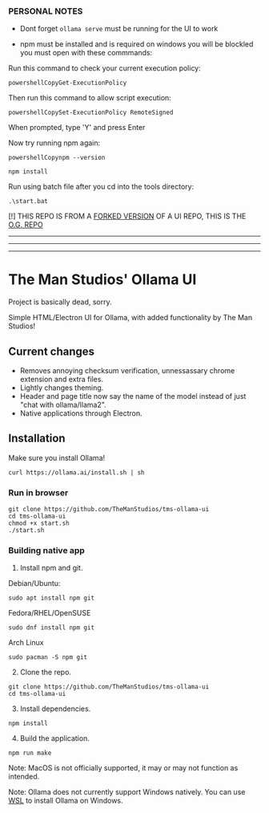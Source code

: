 
### PERSONAL NOTES

* Dont forget ```ollama serve``` must be running for the UI to work

* npm must be installed and is required on windows you will be blockled you must open with these commmands:

Run this command to check your current execution policy:

```powershellCopyGet-ExecutionPolicy```

Then run this command to allow script execution:

```powershellCopySet-ExecutionPolicy RemoteSigned```

When prompted, type 'Y' and press Enter

Now try running npm again:

```powershellCopynpm --version```

```npm install```

Run using batch file after you cd into the tools directory:

```.\start.bat```


[!] THIS REPO IS FROM A [FORKED VERSION](https://github.com/TheManStudios/tms-ollama-ui/tree/main) OF A UI REPO, THIS IS THE [O.G. REPO](https://github.com/ollama-ui/ollama-ui)



***
***
***





# The Man Studios' Ollama UI

Project is basically dead, sorry.

Simple HTML/Electron UI for Ollama, with added functionality by The Man Studios!


## Current changes
* Removes annoying checksum verification, unnessassary chrome extension and extra files.
* Lightly changes theming.
* Header and page title now say the name of the model instead of just "chat with ollama/llama2".
* Native applications through Electron.

## Installation
Make sure you install Ollama!
```
curl https://ollama.ai/install.sh | sh
```
### Run in browser
```
git clone https://github.com/TheManStudios/tms-ollama-ui
cd tms-ollama-ui
chmod +x start.sh
./start.sh
```

### Building native app
1. Install npm and git.

Debian/Ubuntu:
```
sudo apt install npm git 
```
Fedora/RHEL/OpenSUSE
```
sudo dnf install npm git 
```
Arch Linux
```
sudo pacman -S npm git
```
2. Clone the repo.
```
git clone https://github.com/TheManStudios/tms-ollama-ui
cd tms-ollama-ui
```
3. Install dependencies.
```
npm install
```
4. Build the application.
```
npm run make
```

Note: MacOS is not officially supported, it may or may not function as intended.

Note: Ollama does not currently support Windows natively. You can use [WSL](https://learn.microsoft.com/en-us/windows/wsl/install) to install Ollama on Windows.

